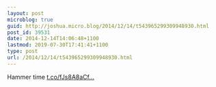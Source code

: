 ```yaml
---
layout: post
microblog: true
guid: http://joshua.micro.blog/2014/12/14/t543965299309948930.html
post_id: 39531
date: 2014-12-14T14:06:48+1100
lastmod: 2019-07-30T17:41:41+1100
type: post
url: /2014/12/14/t543965299309948930.html
---
```

Hammer time [t.co/fJs8A8aCf...](http://t.co/fJs8A8aCf7)
